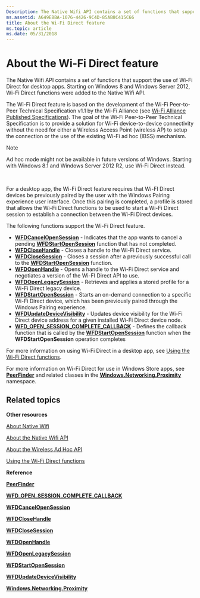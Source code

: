 ```yaml
---
Description: The Native Wifi API contains a set of functions that support the use of Wi-Fi Direct for desktop apps.
ms.assetid: A649EBBA-1076-4426-9C4D-85AB8C415C66
title: About the Wi-Fi Direct feature
ms.topic: article
ms.date: 05/31/2018
---
```


# About the Wi-Fi Direct feature

The Native Wifi API contains a set of functions that support the use of Wi-Fi Direct for desktop apps. Starting on Windows 8 and Windows Server 2012, Wi-Fi Direct functions were added to the Native Wifi API.

The Wi-Fi Direct feature is based on the development of the Wi-Fi Peer-to-Peer Technical Specification v1.1 by the Wi-Fi Alliance (see [Wi-Fi Alliance Published Specifications](https://www.wi-fi.org/)). The goal of the Wi-Fi Peer-to-Peer Technical Specification is to provide a solution for Wi-Fi device-to-device connectivity without the need for either a Wireless Access Point (wireless AP) to setup the connection or the use of the existing Wi-Fi ad hoc (IBSS) mechanism.

> [!Note]  
> Ad hoc mode might not be available in future versions of Windows. Starting with Windows 8.1 and Windows Server 2012 R2, use Wi-Fi Direct instead.

 

For a desktop app, the Wi-Fi Direct feature requires that Wi-FI Direct devices be previously paired by the user with the Windows Pairing experience user interface. Once this pairing is completed, a profile is stored that allows the Wi-Fi Direct functions to be used to start a Wi-Fi Direct session to establish a connection between the Wi-Fi Direct devices.

The following functions support the Wi-Fi Direct feature.

-   [**WFDCancelOpenSession**](/windows/desktop/api/wlanapi/nf-wlanapi-wfdcancelopensession) - Indicates that the app wants to cancel a pending [**WFDStartOpenSession**](/windows/desktop/api/wlanapi/nf-wlanapi-wfdstartopensession) function that has not completed.
-   [**WFDCloseHandle**](/windows/desktop/api/wlanapi/nf-wlanapi-wfdclosehandle) - Closes a handle to the Wi-Fi Direct service.
-   [**WFDCloseSession**](/windows/desktop/api/wlanapi/nf-wlanapi-wfdclosesession) - Closes a session after a previously successful call to the [**WFDStartOpenSession**](/windows/desktop/api/wlanapi/nf-wlanapi-wfdstartopensession) function.
-   [**WFDOpenHandle**](/windows/desktop/api/wlanapi/nf-wlanapi-wfdopenhandle) - Opens a handle to the Wi-Fi Direct service and negotiates a version of the Wi-FI Direct API to use.
-   [**WFDOpenLegacySession**](/windows/desktop/api/wlanapi/nf-wlanapi-wfdopenlegacysession) - Retrieves and applies a stored profile for a Wi-Fi Direct legacy device.
-   [**WFDStartOpenSession**](/windows/desktop/api/wlanapi/nf-wlanapi-wfdstartopensession) - Starts an on-demand connection to a specific Wi-Fi Direct device, which has been previously paired through the Windows Pairing experience.
-   [**WFDUpdateDeviceVisibility**](/windows/desktop/api/wlanapi/nf-wlanapi-wfdupdatedevicevisibility) - Updates device visibility for the Wi-Fi Direct device address for a given installed Wi-Fi Direct device node.
-   [**WFD\_OPEN\_SESSION\_COMPLETE\_CALLBACK**](/windows/desktop/api/wlanapi/nc-wlanapi-wfd_open_session_complete_callback) - Defines the callback function that is called by the [**WFDStartOpenSession**](/windows/desktop/api/wlanapi/nf-wlanapi-wfdstartopensession) function when the **WFDStartOpenSession** operation completes

For more information on using Wi-Fi Direct in a desktop app, see [Using the Wi-Fi Direct functions](using-the-wi-fi-direct-api.md).

For more information on Wi-Fi Direct for use in Windows Store apps, see [**PeerFinder**](https://msdn.microsoft.com/library/BR241203(v=Win.10).aspx) and related classes in the [**Windows.Networking.Proximity**](https://msdn.microsoft.com/library/BR241250(v=Win.10).aspx) namespace.

## Related topics

<dl> <dt>

**Other resources**
</dt> <dt>

[About Native Wifi](about-native-wifi.md)
</dt> <dt>

[About the Native Wifi API](about-the-native-wifi-api.md)
</dt> <dt>

[About the Wireless Ad Hoc API](about-the-wireless-ad-hoc-api.md)
</dt> <dt>

[Using the Wi-Fi Direct functions](using-the-wi-fi-direct-api.md)
</dt> <dt>

**Reference**
</dt> <dt>

[**PeerFinder**](https://msdn.microsoft.com/library/BR241203(v=Win.10).aspx)
</dt> <dt>

[**WFD\_OPEN\_SESSION\_COMPLETE\_CALLBACK**](/windows/desktop/api/wlanapi/nc-wlanapi-wfd_open_session_complete_callback)
</dt> <dt>

[**WFDCancelOpenSession**](/windows/desktop/api/wlanapi/nf-wlanapi-wfdcancelopensession)
</dt> <dt>

[**WFDCloseHandle**](/windows/desktop/api/wlanapi/nf-wlanapi-wfdclosehandle)
</dt> <dt>

[**WFDCloseSession**](/windows/desktop/api/wlanapi/nf-wlanapi-wfdclosesession)
</dt> <dt>

[**WFDOpenHandle**](/windows/desktop/api/wlanapi/nf-wlanapi-wfdopenhandle)
</dt> <dt>

[**WFDOpenLegacySession**](/windows/desktop/api/wlanapi/nf-wlanapi-wfdopenlegacysession)
</dt> <dt>

[**WFDStartOpenSession**](/windows/desktop/api/wlanapi/nf-wlanapi-wfdstartopensession)
</dt> <dt>

[**WFDUpdateDeviceVisibility**](/windows/desktop/api/wlanapi/nf-wlanapi-wfdupdatedevicevisibility)
</dt> <dt>

[**Windows.Networking.Proximity**](https://msdn.microsoft.com/library/BR241250(v=Win.10).aspx)
</dt> </dl>

 

 




